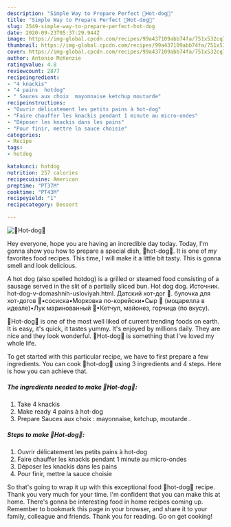```yaml
---
description: "Simple Way to Prepare Perfect 🌭Hot-dog🌭"
title: "Simple Way to Prepare Perfect 🌭Hot-dog🌭"
slug: 3549-simple-way-to-prepare-perfect-hot-dog
date: 2020-09-23T05:37:29.944Z
image: https://img-global.cpcdn.com/recipes/99a437109abb74fa/751x532cq70/🌭hot-dog🌭-photo-principale-de-la-recette.jpg
thumbnail: https://img-global.cpcdn.com/recipes/99a437109abb74fa/751x532cq70/🌭hot-dog🌭-photo-principale-de-la-recette.jpg
cover: https://img-global.cpcdn.com/recipes/99a437109abb74fa/751x532cq70/🌭hot-dog🌭-photo-principale-de-la-recette.jpg
author: Antonio McKenzie
ratingvalue: 4.8
reviewcount: 2877
recipeingredient:
- "4 knackis"
- "4 pains  hotdog"
- " Sauces aux choix  mayonnaise ketchup moutarde"
recipeinstructions:
- "Ouvrir délicatement les petits pains à hot-dog"
- "Faire chauffer les knackis pendant 1 minute au micro-ondes"
- "Déposer les knackis dans les pains"
- "Pour finir, mettre la sauce choisie"
categories:
- Recipe
tags:
- hotdog

katakunci: hotdog 
nutrition: 257 calories
recipecuisine: American
preptime: "PT37M"
cooktime: "PT43M"
recipeyield: "1"
recipecategory: Dessert

---
```



![🌭Hot-dog🌭](https://img-global.cpcdn.com/recipes/99a437109abb74fa/751x532cq70/🌭hot-dog🌭-photo-principale-de-la-recette.jpg)

Hey everyone, hope you are having an incredible day today. Today, I'm gonna show you how to prepare a special dish, 🌭hot-dog🌭. It is one of my favorites food recipes. This time, I will make it a little bit tasty. This is gonna smell and look delicious.

A hot dog (also spelled hotdog) is a grilled or steamed food consisting of a sausage served in the slit of a partially sliced bun. Hot dog dog. Источник. hot-dog-v-domashnih-usloviyah.html. Датский хот-дог 🌭. булочка для хот-догов 🌭•сосиска•Морковка по-корейски•Сыр 🧀 (моцарелла в идеале)•Лук маринованный 🧅•Кетчуп, майонез, горчица (по вкусу).

🌭Hot-dog🌭 is one of the most well liked of current trending foods on earth. It is easy, it's quick, it tastes yummy. It's enjoyed by millions daily. They are nice and they look wonderful. 🌭Hot-dog🌭 is something that I've loved my whole life.


To get started with this particular recipe, we have to first prepare a few ingredients. You can cook 🌭hot-dog🌭 using 3 ingredients and 4 steps. Here is how you can achieve that.

<!--inarticleads1-->

##### The ingredients needed to make 🌭Hot-dog🌭:

1. Take 4 knackis
1. Make ready 4 pains à hot-dog
1. Prepare  Sauces aux choix : mayonnaise, ketchup, moutarde..




<!--inarticleads2-->

##### Steps to make 🌭Hot-dog🌭:

1. Ouvrir délicatement les petits pains à hot-dog
1. Faire chauffer les knackis pendant 1 minute au micro-ondes
1. Déposer les knackis dans les pains
1. Pour finir, mettre la sauce choisie




So that's going to wrap it up with this exceptional food 🌭hot-dog🌭 recipe. Thank you very much for your time. I'm confident that you can make this at home. There's gonna be interesting food in home recipes coming up. Remember to bookmark this page in your browser, and share it to your family, colleague and friends. Thank you for reading. Go on get cooking!
